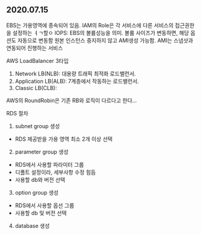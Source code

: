 2020.07.15
-----------
EBS는 가용영역에 종속되어 있음.
IAM의 Role은 각 서비스에 다른 서비스의 접근권한을 설정하는 ㅕㄱ할ㅇ
IOPS: EBS의 볼륨성능을 의미. 볼륨 사이즈가 변동하면, 해당 옵션도 자동으로 변동함
원본 인스턴스 중지하지 않고 AMI생성 가능함.
AMI는 스냅샷과 연동되어 진행하는 서비스

AWS LoadBalancer 3타입
1. Network LB(NLB): 대용량 트래픽 최적화 로드밸런서. 
2. Application LB(ALB): 7계층에서 작동하는 로드밸런서.
3. Classic LB(CLB):

AWS의 RoundRobin은 기존 RB와 로직이 다르다고 한다...

RDS 절차
1. subnet group 생성
- RDS 제공받을 가용 영역 최소 2개 이상 선택
2. parameter group 생성
- RDS에서 사용할 파라미터 그룹
- 디폴트 설정이라, 세부사항 수정 힘듬
- 사용할 db와 버전 선택
3. option group 생성
- RDS에서 사용할 옵선 그룹
- 사용할 db 및 버전 선택
4. database 생성
